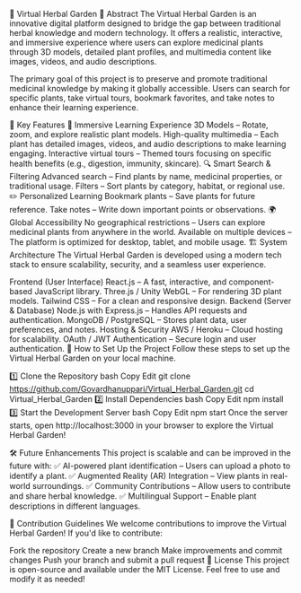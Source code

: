 🌿 Virtual Herbal Garden
📌 Abstract
The Virtual Herbal Garden is an innovative digital platform designed to bridge the gap between traditional herbal knowledge and modern technology. It offers a realistic, interactive, and immersive experience where users can explore medicinal plants through 3D models, detailed plant profiles, and multimedia content like images, videos, and audio descriptions.

The primary goal of this project is to preserve and promote traditional medicinal knowledge by making it globally accessible. Users can search for specific plants, take virtual tours, bookmark favorites, and take notes to enhance their learning experience.

🌟 Key Features
🌱 Immersive Learning Experience
3D Models – Rotate, zoom, and explore realistic plant models.
High-quality multimedia – Each plant has detailed images, videos, and audio descriptions to make learning engaging.
Interactive virtual tours – Themed tours focusing on specific health benefits (e.g., digestion, immunity, skincare).
🔍 Smart Search & Filtering
Advanced search – Find plants by name, medicinal properties, or traditional usage.
Filters – Sort plants by category, habitat, or regional use.
✏️ Personalized Learning
Bookmark plants – Save plants for future reference.
Take notes – Write down important points or observations.
🌍 Global Accessibility
No geographical restrictions – Users can explore medicinal plants from anywhere in the world.
Available on multiple devices – The platform is optimized for desktop, tablet, and mobile usage.
🏗️ System Architecture
The Virtual Herbal Garden is developed using a modern tech stack to ensure scalability, security, and a seamless user experience.

Frontend (User Interface)
React.js – A fast, interactive, and component-based JavaScript library.
Three.js / Unity WebGL – For rendering 3D plant models.
Tailwind CSS – For a clean and responsive design.
Backend (Server & Database)
Node.js with Express.js – Handles API requests and authentication.
MongoDB / PostgreSQL – Stores plant data, user preferences, and notes.
Hosting & Security
AWS / Heroku – Cloud hosting for scalability.
OAuth / JWT Authentication – Secure login and user authentication.
🔧 How to Set Up the Project
Follow these steps to set up the Virtual Herbal Garden on your local machine.

1️⃣ Clone the Repository
bash
Copy
Edit
git clone https://github.com/Govardhanuppari/Virtual_Herbal_Garden.git
cd Virtual_Herbal_Garden
2️⃣ Install Dependencies
bash
Copy
Edit
npm install
3️⃣ Start the Development Server
bash
Copy
Edit
npm start
Once the server starts, open http://localhost:3000 in your browser to explore the Virtual Herbal Garden!

🛠️ Future Enhancements
This project is scalable and can be improved in the future with:
✅ AI-powered plant identification – Users can upload a photo to identify a plant.
✅ Augmented Reality (AR) Integration – View plants in real-world surroundings.
✅ Community Contributions – Allow users to contribute and share herbal knowledge.
✅ Multilingual Support – Enable plant descriptions in different languages.

🤝 Contribution Guidelines
We welcome contributions to improve the Virtual Herbal Garden! If you'd like to contribute:

Fork the repository
Create a new branch
Make improvements and commit changes
Push your branch and submit a pull request
📜 License
This project is open-source and available under the MIT License. Feel free to use and modify it as needed!
